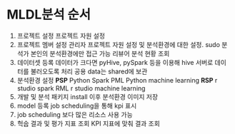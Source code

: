 # MLDL분석 순서

1. 프로젝트 설정
    프로젝트 자원 설정
2. 프로젝트 멤버 설정
    관리자
        프로젝트 자원 설정 및 분석환경에 대한 설정. sudo
    분석가
        본인의 분석환경에만 접근 가능
    리뷰어
        분석 현황 조회
3. 데이터셋 등록
    데이터가 크다면 pyHive, pySpark 등을 이용해 hive 서버로 데이터를 불러오도록 처리
    공용 data는  shared에 보관
4. 분석환경 설정
    **PSP**
        Python Spark
    PML
        Python machine learning
    **RSP**
        r studio spark
    RML
        r studio machine learning
5. 개발 및 분석
    패키지 install
    이후 분석환경 이미지 저장
6. model 등록
    job scheduling을 통해 kpi 표시
7. job scheduling
    보다 많은 리소스 사용 가능
8. 헉숩 결과 및 평가 지표 조회
    KPI 지표에 맞춰 결과 조회